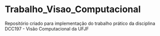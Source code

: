 # Trabalho_Visao_Computacional
Repositório criado para implementação do trabalho prático da disciplina DCC197 - Visão Computacional da UFJF
